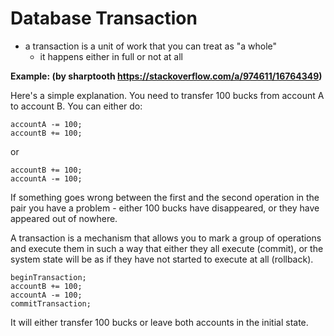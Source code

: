 # Database Transaction

 - a transaction is a unit of work that you can treat as "a whole" 
	- it happens either in full or not at all

**Example: (by sharptooth https://stackoverflow.com/a/974611/16764349)**

Here's a simple explanation. You need to transfer 100 bucks from account A to account B. You can either do:
```
accountA -= 100;
accountB += 100;
```
or
```
accountB += 100;
accountA -= 100;
```
If something goes wrong between the first and the second operation in the pair you have a problem - either 100 bucks have disappeared, or they have appeared out of nowhere.

A transaction is a mechanism that allows you to mark a group of operations and execute them in such a way that either they all execute (commit), or the system state will be as if they have not started to execute at all (rollback).
```
beginTransaction;
accountB += 100;
accountA -= 100;
commitTransaction;
```
It will either transfer 100 bucks or leave both accounts in the initial state.

